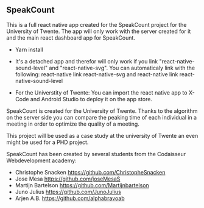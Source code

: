 ## SpeakCount

This is a full react native app created for the SpeakCount project for the University of Twente.
The app will only work with the server created for it and the main react dashboard app for SpeakCount.

- Yarn install
- It's a detached app and therefor will only work if you link "react-native-sound-level" and "react-native-svg".
You can automaticaly link with the following: react-native link react-native-svg and react-native link react-native-sound-level

- For the Universtity of Twente: You can import the react native app to X-Code and Android Studio to deploy it on the app store.


SpeakCount is created for the University of Twente. Thanks to the algorithm on the server side you can compare the peaking time of each individual in a meeting in order to optimize the quality of a meeting. 

This project will be used as a case study at the university of Twente an even might be used for a PHD project.

SpeakCount has been created by several students from the Codaisseur Webdevelopment academy:

- Christophe Snacken  https://github.com/ChristopheSnacken
- Jose Mesa https://github.com/joseMesaS
- Martijn Bartelson https://github.com/Martijnbartelson
- Juno Julius https://github.com/JunoJulius
- Arjen A.B. https://github.com/alphabravoab

